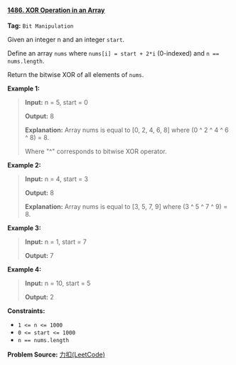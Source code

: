 #### [1486. XOR Operation in an Array](https://leetcode-cn.com/problems/xor-operation-in-an-array/)

**Tag:**  `Bit Manipulation`

Given an integer n and an integer `start`.

Define an array `nums` where `nums[i] = start + 2*i` (0-indexed) and `n == nums.length`.

Return the bitwise XOR of all elements of `nums`.

 

**Example 1:**

> **Input:** n = 5, start = 0
>
> **Output:** 8
>
> **Explanation:** Array nums is equal to [0, 2, 4, 6, 8] where (0 ^ 2 ^ 4 ^ 6 ^ 8) = 8.
>
> Where "^" corresponds to bitwise XOR operator.

**Example 2:**

> **Input:** n = 4, start = 3
> 
> **Output:** 8
> 
> **Explanation:** Array nums is equal to [3, 5, 7, 9] where (3 ^ 5 ^ 7 ^ 9) = 8.

**Example 3:**

> **Input:** n = 1, start = 7
> 
> **Output:** 7

**Example 4:**

> **Input:** n = 10, start = 5
> 
> **Output:** 2

**Constraints:**

- `1 <= n <= 1000`
- `0 <= start <= 1000`
- `n == nums.length`



**Problem Source:** [力扣(LeetCode)](https://leetcode-cn.com/)
